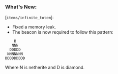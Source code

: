 ### What's New:


[`items/infinite_totem`]:

* Fixed a memory leak.
* The beacon is now required to follow this pattern:

```
    B
   NNN
  DDDDD
 NNNNNNN
DDDDDDDDD
```

Where N is netherite and D is diamond.